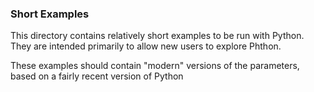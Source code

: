### Short Examples

This directory contains relatively short examples to be run with Python.   They are intended
primarily to allow new users to explore Phthon.

These examples should contain "modern" versions of the parameters, based on a fairly recent
version of Python
